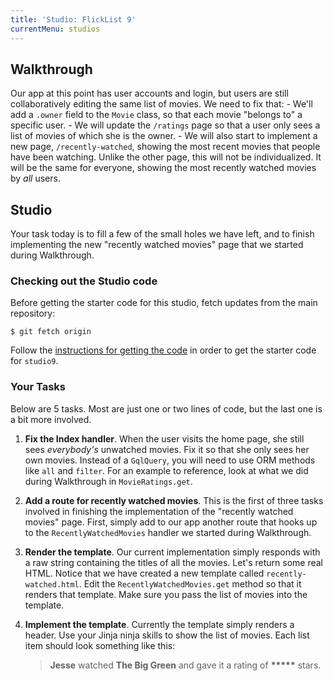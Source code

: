 ```yaml
---
title: 'Studio: FlickList 9'
currentMenu: studios
---
```



## Walkthrough

Our app at this point has user accounts and login, but users are still collaboratively editing the same list of movies. We need to fix that:
    - We'll add a `.owner` field to the `Movie` class, so that each movie "belongs to" a specific user.
    - We will update the `/ratings` page so that a user only sees a list of movies of which she is the owner.
    - We will also start to implement a new page, `/recently-watched`, showing the most recent movies that people have been watching. Unlike the other page, this will not be individualized. It will be the same for everyone, showing the most recently watched movies by *all* users.


## Studio

Your task today is to fill a few of the small holes we have left, and to finish implementing the new "recently watched movies" page that we started during Walkthrough.

### Checking out the Studio code

Before getting the starter code for this studio, fetch updates from the main repository:

```nohighlight
$ git fetch origin
```

Follow the [instructions for getting the code][get-the-code] in order to get the starter code for `studio9`.

### Your Tasks

Below are 5 tasks. Most are just one or two lines of code, but the last one is a bit more involved.

1. **Fix the Index handler**. When the user visits the home page, she still sees *everybody's* unwatched movies. Fix it so that she only sees her own movies. Instead of a `GqlQuery`, you will need to use ORM methods like `all` and `filter`. For an example to reference, look at what we did during Walkthrough in `MovieRatings.get`.

2. **Add a route for recently watched movies**. This is the first of three tasks involved in finishing the implementation of the "recently watched movies" page. First, simply add to our app another route that hooks up to the `RecentlyWatchedMovies` handler we started during Walkthrough.

3. **Render the template**. Our current implementation simply responds with a raw string containing the titles of all the movies. Let's return some real HTML. Notice that we have created a new template called `recently-watched.html`. Edit the `RecentlyWatchedMovies.get` method so that it renders that template. Make sure you pass the list of movies into the template.

4. **Implement the template**. Currently the template simply renders a header. Use your Jinja ninja skills to show the list of movies. Each list item should look something like this:

    > <strong>Jesse</strong> watched <strong>The Big Green</strong> and gave it a rating of <strong>*****</strong> stars.

[get-the-code]: ../getting-the-code/
